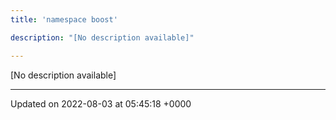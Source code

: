 ```yaml
---
title: 'namespace boost'

description: "[No description available]"

---
```







[No description available]






-------------------------------

Updated on 2022-08-03 at 05:45:18 +0000
